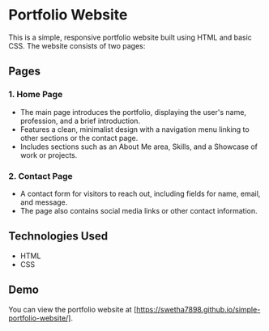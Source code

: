 # Portfolio Website

This is a simple, responsive portfolio website built using HTML and basic CSS. The website consists of two pages:

## Pages

### 1. Home Page
- The main page introduces the portfolio, displaying the user's name, profession, and a brief introduction.
- Features a clean, minimalist design with a navigation menu linking to other sections or the contact page.
- Includes sections such as an About Me area, Skills, and a Showcase of work or projects.

### 2. Contact Page
- A contact form for visitors to reach out, including fields for name, email, and message.
- The page also contains social media links or other contact information.

## Technologies Used
- HTML
- CSS

## Demo

You can view the portfolio website at [https://swetha7898.github.io/simple-portfolio-website/].

